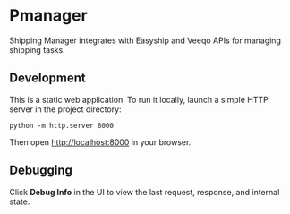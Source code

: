 # Pmanager

Shipping Manager integrates with Easyship and Veeqo APIs for managing shipping tasks.

## Development

This is a static web application. To run it locally, launch a simple HTTP server in the project directory:

```
python -m http.server 8000
```

Then open [http://localhost:8000](http://localhost:8000) in your browser.

## Debugging

Click **Debug Info** in the UI to view the last request, response, and internal state.


